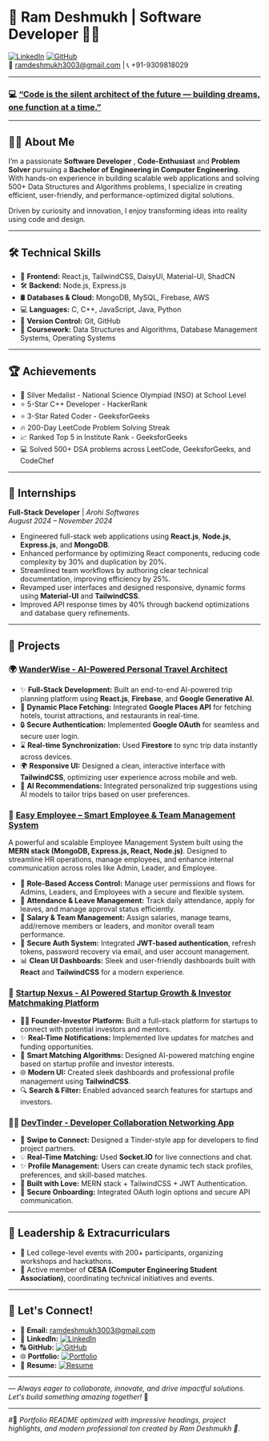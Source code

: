 
# 🚀 Ram Deshmukh | Software Developer 👨‍💼

[![LinkedIn](https://img.shields.io/badge/LinkedIn-ramdeshmukh87-blue?logo=linkedin)](https://linkedin.com/in/ramdeshmukh87) [![GitHub](https://img.shields.io/badge/GitHub-ramdeshmukh3003-black?logo=github)](https://github.com/ramdeshmukh3003)  
📧 [ramdeshmukh3003@gmail.com](mailto:ramdeshmukh3003@gmail.com) | 📞 +91-9309818029

---

### 💻 [“Code is the silent architect of the future — building dreams, one function at a time.”](https://ramdeshmukh3003.github.io/ram-deshmukh.io)

---

## 👨‍💻 About Me


I’m a passionate **Software Developer** , **Code-Enthusiast** and **Problem Solver** pursuing a **Bachelor of Engineering in Computer Engineering**.\
With hands-on experience in building scalable web applications and solving 500+ Data Structures and Algorithms problems, I specialize in creating efficient, user-friendly, and performance-optimized digital solutions.

Driven by curiosity and innovation, I enjoy transforming ideas into reality using code and design.

---

## 🛠️ Technical Skills

- 🧩 **Frontend:** React.js, TailwindCSS, DaisyUI, Material-UI, ShadCN
- 🛠️ **Backend:** Node.js, Express.js
- 🛢️ **Databases & Cloud:** MongoDB, MySQL, Firebase, AWS
- 💻 **Languages:** C, C++, JavaScript, Java, Python
- 🔧 **Version Control:** Git, GitHub
- 📘 **Coursework:** Data Structures and Algorithms, Database Management Systems, Operating Systems

---

## 🏆 Achievements

- 🥈 Silver Medalist - National Science Olympiad (NSO) at School Level
- ⭐ 5-Star C++ Developer - HackerRank
- ⭐ 3-Star Rated Coder - GeeksforGeeks
- 🔥 200-Day LeetCode Problem Solving Streak
- 📈 Ranked Top 5 in Institute Rank - GeeksforGeeks
- 💻 Solved 500+ DSA problems across LeetCode, GeeksforGeeks, and CodeChef

---

## 💼 Internships

**Full-Stack Developer** | *Arohi Softwares*\
*August 2024 – November 2024*

- Engineered full-stack web applications using **React.js**, **Node.js**, **Express.js**, and **MongoDB**.
- Enhanced performance by optimizing React components, reducing code complexity by 30% and duplication by 20%.
- Streamlined team workflows by authoring clear technical documentation, improving efficiency by 25%.
- Revamped user interfaces and designed responsive, dynamic forms using **Material-UI** and **TailwindCSS**.
- Improved API response times by 40% through backend optimizations and database query refinements.

---

## 🚀 Projects

### 🌍 [WanderWise - AI-Powered Personal Travel Architect](https://wander-wise-lemon.vercel.app)

- ✨ **Full-Stack Development:** Built an end-to-end AI-powered trip planning platform using **React.js**, **Firebase**, and **Google Generative AI**.
- 📍 **Dynamic Place Fetching:** Integrated **Google Places API** for fetching hotels, tourist attractions, and restaurants in real-time.
- 🔒 **Secure Authentication:** Implemented **Google OAuth** for seamless and secure user login.
- ⌛ **Real-time Synchronization:** Used **Firestore** to sync trip data instantly across devices.
- 🌍 **Responsive UI:** Designed a clean, interactive interface with **TailwindCSS**, optimizing user experience across mobile and web.
- 🔄 **AI Recommendations:** Integrated personalized trip suggestions using AI models to tailor trips based on user preferences.

### 🧠 [Easy Employee – Smart Employee & Team Management System](https://github.com/ramdeshmukh3003/EMS-I.git)

A powerful and scalable Employee Management System built using the **MERN stack (MongoDB, Express.js, React, Node.js)**. Designed to streamline HR operations, manage employees, and enhance internal communication across roles like Admin, Leader, and Employee.


- 👥 **Role-Based Access Control:** Manage user permissions and flows for Admins, Leaders, and Employees with a secure and flexible system.
- 🧒 **Attendance & Leave Management:** Track daily attendance, apply for leaves, and manage approval status efficiently.
- 💸 **Salary & Team Management:** Assign salaries, manage teams, add/remove members or leaders, and monitor overall team performance.
- 🔐 **Secure Auth System:** Integrated **JWT-based authentication**, refresh tokens, password recovery via email, and user account management.
- 📊 **Clean UI Dashboards:** Sleek and user-friendly dashboards built with **React** and **TailwindCSS** for a modern experience.


### 🌟 [Startup Nexus - AI Powered Startup Growth & Investor Matchmaking Platform](https://github.com/ramdeshmukh3003/StartupForage.git)

- 👩‍💼 **Founder-Investor Platform:** Built a full-stack platform for startups to connect with potential investors and mentors.
- ✨ **Real-Time Notifications:** Implemented live updates for matches and funding opportunities.
- 🌟 **Smart Matching Algorithms:** Designed AI-powered matching engine based on startup profile and investor interests.
- 🌐 **Modern UI:** Created sleek dashboards and professional profile management using **TailwindCSS**.
- 🔍 **Search & Filter:** Enabled advanced search features for startups and investors.

### 👨‍💻 [DevTinder - Developer Collaboration Networking App](https://github.com/ramdeshmukh3003/Tindev.git)

- 🚀 **Swipe to Connect:** Designed a Tinder-style app for developers to find project partners.
- 💡 **Real-Time Matching:** Used **Socket.IO** for live connections and chat.
- ✨ **Profile Management:** Users can create dynamic tech stack profiles, preferences, and skill-based matches.
- 💚 **Built with Love:** MERN stack + TailwindCSS + JWT Authentication.
- 🔐 **Secure Onboarding:** Integrated OAuth login options and secure API communication.

---

## 🌟 Leadership & Extracurriculars

- 🏅 Led college-level events with 200+ participants, organizing workshops and hackathons.
- 🧪 Active member of **CESA (Computer Engineering Student Association)**, coordinating technical initiatives and events.

---

## 📢 Let's Connect!

- 📧 **Email:** [ramdeshmukh3003@gmail.com](mailto:ramdeshmukh3003@gmail.com)  
- 💼 **LinkedIn:** [![LinkedIn](https://img.shields.io/badge/LinkedIn-ramdeshmukh87-blue?logo=linkedin)](https://linkedin.com/in/ramdeshmukh87)
- 🔠 **GitHub:** [![GitHub](https://img.shields.io/badge/GitHub-ramdeshmukh3003-black?logo=github)](https://github.com/ramdeshmukh3003)
- 🌐 **Portfolio:** [![Portfolio](https://img.shields.io/badge/Portfolio-ram--deshmukh.io-0A66C2?logo=internet-explorer&logoColor=white)](https://ramdeshmukh3003.github.io/ram-deshmukh.io)  
- 📄 **Resume:** [![Resume](https://img.shields.io/badge/Resume-Download-green?logo=google-drive&logoColor=white)](https://surl.li/cghhwg)

---

*— Always eager to collaborate, innovate, and drive impactful solutions. Let's build something amazing together!* 🚀

---

#⃣ *Portfolio README optimized with impressive headings, project highlights, and modern professional ton created by Ram Deshmukh 🚀.*

